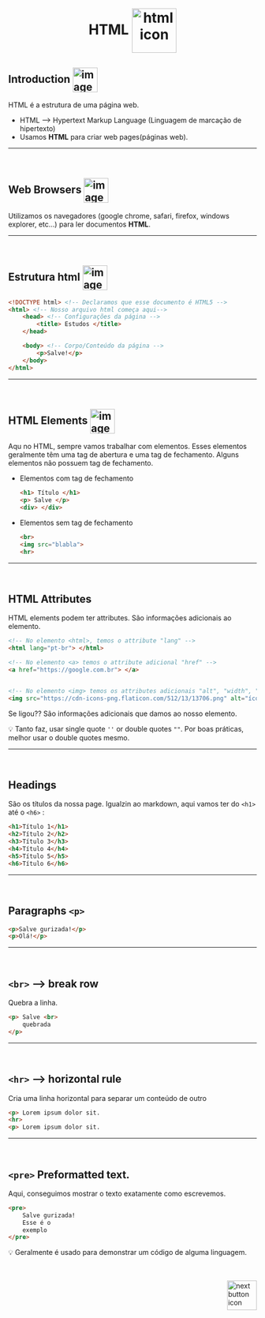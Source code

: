 <h1 align="center">
    HTML
    <img src="https://cdn-icons-png.flaticon.com/512/9307/9307627.png" alt="html icon" width="90px" align="center" >
</h1>

## Introduction <img src="https://cdn-icons-png.flaticon.com/512/1436/1436664.png" alt="imagem" width="50px" align="center">
HTML é a estrutura de uma página web.

- HTML -->  Hypertext Markup Language (Linguagem de marcação de hipertexto)
- Usamos **HTML** para criar web pages(páginas web).

<hr>
<br>



## Web Browsers <img src="https://cdn-icons-png.flaticon.com/512/3542/3542869.png" alt="imagem" width="50px" align="center">
Utilizamos os navegadores (google chrome, safari, firefox, windows explorer, etc...) para ler documentos **HTML**.


<hr>
<br>

## Estrutura html <img src="https://cdn-icons-png.flaticon.com/512/9252/9252703.png" alt="imagem" width="50px" align="center">
```html
<!DOCTYPE html> <!-- Declaramos que esse documento é HTML5 -->
<html> <!-- Nosso arquivo html começa aqui-->
    <head> <!-- Configurações da página -->
        <title> Estudos </title>
    </head>

    <body> <!-- Corpo/Conteúdo da página -->
        <p>Salve!</p>
    </body>
</html>
```

<hr>
<br>

## HTML Elements <img src="https://cdn-icons-png.flaticon.com/512/1049/1049443.png" alt="imagem" width="50px" align="center">
Aqu no HTML, sempre vamos trabalhar com elementos. Esses elementos geralmente têm uma tag de abertura e uma tag de fechamento. Alguns elementos não possuem tag de fechamento.

- Elementos com tag de fechamento
    ```html
    <h1> Título </h1>
    <p> Salve </p>
    <div> </div>
    ```

- Elementos sem tag de fechamento
    ```html
    <br>
    <img src="blabla">
    <hr>
    ```

<hr>
<br>

## HTML Attributes
HTML elements podem ter attributes. São informações adicionais ao elemento.

```html
<!-- No elemento <html>, temos o attribute "lang" -->
<html lang="pt-br"> </html>

<!-- No elemento <a> temos o attribute adicional "href" -->
<a href="https://google.com.br"> </a>


<!-- No elemento <img> temos os attributes adicionais "alt", "width", "height", etc...-->
<img src="https://cdn-icons-png.flaticon.com/512/13/13706.png" alt="ícone bolado" width="20px" height="30px">
```

Se ligou?? São informações adicionais que damos ao nosso elemento.

:bulb: Tanto faz, usar single quote `''` or double quotes `""`. Por boas práticas, melhor usar o double quotes mesmo.
<hr>
<br>

## Headings
São os títulos da nossa page. Igualzin ao markdown, aqui vamos ter do `<h1>` até o `<h6>` :

```html
<h1>Título 1</h1>
<h2>Título 2</h2>
<h3>Título 3</h3>
<h4>Título 4</h4>
<h5>Título 5</h5>
<h6>Título 6</h6>
```
<hr>
<br>

## Paragraphs `<p>`
```html
<p>Salve gurizada!</p>
<p>Olá!</p>
```

<hr>
<br>

## `<br>` --> break row
Quebra a linha.

```html
<p> Salve <br>
    quebrada
</p>
```

<hr>
<br>

## `<hr>` --> horizontal rule
Cria uma linha horizontal para separar um conteúdo de outro
```html
<p> Lorem ipsum dolor sit.
<hr>
<p> Lorem ipsum dolor sit.
```

<hr>
<br>

## `<pre>` Preformatted text.

Aqui, conseguimos mostrar o texto exatamente como escrevemos.
```html
<pre>
    Salve gurizada!
    Esse é o
    exemplo
</pre>
```

:bulb: Geralmente é usado para demonstrar um código de alguma linguagem.

<br>
<br>

<!-- Next page button-->
<a href="https://github.com/lGabrielDev/01.html_css/blob/main/1.HTML/1.formatacao_de_texto/1.formatacao_de_texto.md">
    <img src="https://cdn-icons-png.flaticon.com/512/5553/5553581.png" alt="next button icon" width="60px" align="right">
</a>